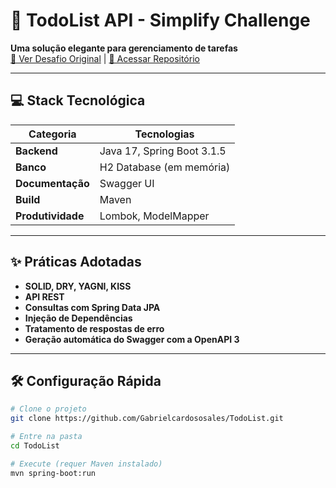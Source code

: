 # 🚀 TodoList API - Simplify Challenge

**Uma solução elegante para gerenciamento de tarefas**  
[🔗 Ver Desafio Original](https://github.com/simplify-tec/desafio-junior-backend-simplify) | [📂 Acessar Repositório](https://github.com/Gabrielcardososales/TodoList)

---

## 💻 Stack Tecnológica

| Categoria       | Tecnologias                          |
|-----------------|--------------------------------------|
| **Backend**     | Java 17, Spring Boot 3.1.5           |
| **Banco**       | H2 Database (em memória)             |
| **Documentação**| Swagger UI                           |
| **Build**       | Maven                                |
| **Produtividade**| Lombok, ModelMapper                 |

---

## ✨ Práticas Adotadas

- **SOLID, DRY, YAGNI, KISS**  
- **API REST**  
- **Consultas com Spring Data JPA**  
- **Injeção de Dependências**  
- **Tratamento de respostas de erro**  
- **Geração automática do Swagger com a OpenAPI 3**  

---

## 🛠️ Configuração Rápida

```bash
# Clone o projeto
git clone https://github.com/Gabrielcardososales/TodoList.git

# Entre na pasta
cd TodoList

# Execute (requer Maven instalado)
mvn spring-boot:run
